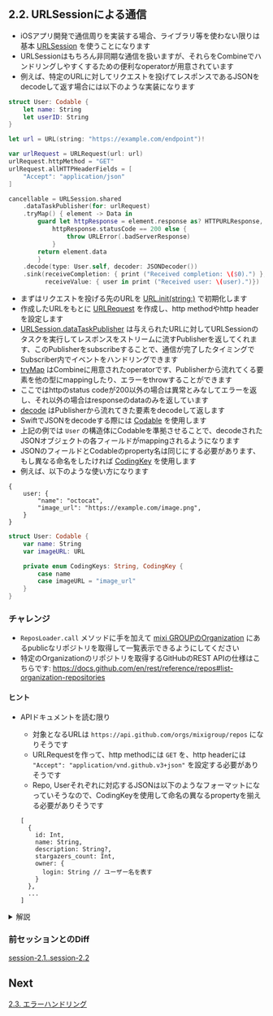## 2.2. URLSessionによる通信
- iOSアプリ開発で通信周りを実装する場合、ライブラリ等を使わない限りは基本 [URLSession](https://developer.apple.com/documentation/foundation/urlsession) を使うことになります
- URLSessionはもちろん非同期な通信を扱いますが、それらをCombineでハンドリングしやすくするための便利なoperatorが用意されています
- 例えば、特定のURLに対してリクエストを投げてレスポンスであるJSONをdecodeして返す場合には以下のような実装になります 

```swift
struct User: Codable {
    let name: String
    let userID: String
}

let url = URL(string: "https://example.com/endpoint")!

var urlRequest = URLRequest(url: url)
urlRequest.httpMethod = "GET"
urlRequest.allHTTPHeaderFields = [
    "Accept": "application/json"
]

cancellable = URLSession.shared
    .dataTaskPublisher(for: urlRequest)
    .tryMap() { element -> Data in
        guard let httpResponse = element.response as? HTTPURLResponse,
            httpResponse.statusCode == 200 else {
                throw URLError(.badServerResponse)
            }
        return element.data
        }
    .decode(type: User.self, decoder: JSONDecoder())
    .sink(receiveCompletion: { print ("Received completion: \($0).") },
          receiveValue: { user in print ("Received user: \(user).")})
```

- まずはリクエストを投げる先のURLを [URL.init(string:)](https://developer.apple.com/documentation/foundation/nsurl/1413146-init) で初期化します
- 作成したURLをもとに [URLRequest](https://developer.apple.com/documentation/foundation/urlrequest) を作成し、http methodやhttp headerを設定します
- [URLSession.dataTaskPublisher](https://developer.apple.com/documentation/foundation/urlsession/3329708-datataskpublisher) は与えられたURLに対してURLSessionのタスクを実行してレスポンスをストリームに流すPublisherを返してくれます、このPublisherをsubscribeすることで、通信が完了したタイミングでSubscriber内でイベントをハンドリングできます
- [tryMap](https://developer.apple.com/documentation/combine/fail/trymap(_:)) はCombineに用意されたoperatorです、Publisherから流れてくる要素を他の型にmappingしたり、エラーをthrowすることができます
- ここではhttpのstatus codeが200以外の場合は異常とみなしてエラーを返し、それ以外の場合はresponseのdataのみを返しています
- [decode](https://developer.apple.com/documentation/combine/publishers/decode) はPublisherから流れてきた要素をdecodeして返します
- SwiftでJSONをdecodeする際には [Codable](https://developer.apple.com/documentation/swift/codable) を使用します
- 上記の例では `User` の構造体にCodableを準拠させることで、decodeされたJSONオブジェクトの各フィールドがmappingされるようになります
- JSONのフィールドとCodableのproperty名は同じにする必要があります、もし異なる命名をしたければ [CodingKey](https://developer.apple.com/documentation/swift/codingkey) を使用します
- 例えば、以下のような使い方になります
    
```
{
    user: {
        "name": "octocat",
        "image_url": "https://example.com/image.png",
    }
}
```
    
```swift
struct User: Codable {
    var name: String
    var imageURL: URL

    private enum CodingKeys: String, CodingKey {
        case name
        case imageURL = "image_url"
    }
}
```

### チャレンジ
- `ReposLoader.call` メソッドに手を加えて [mixi GROUPのOrganization](https://github.com/mixigroup) にあるpublicなリポジトリを取得して一覧表示できるようにしてください
- 特定のOrganizationのリポジトリを取得するGitHubのREST APIの仕様はこちらです: https://docs.github.com/en/rest/reference/repos#list-organization-repositories

#### ヒント
- APIドキュメントを読む限り
  - 対象となるURLは `https://api.github.com/orgs/mixigroup/repos` になりそうです
  - URLRequestを作って、http methodには `GET` を、http headerには `"Accept": "application/vnd.github.v3+json"` を設定する必要がありそうです
  - Repo, Userそれぞれに対応するJSONは以下のようなフォーマットになっていそうなので、CodingKeyを使用して命名の異なるpropertyを揃える必要がありそうです

  ```
  [
    {
      id: Int,
      name: String,
      description: String?,
      stargazers_count: Int,
      owner: {
        login: String // ユーザー名を表す
      }
    },
    ...
  ]
  ```

<details>
    <summary>解説</summary>

まずは、対象となるURLを初期化し、http method, http headerを設定していきます

```swift
let url = URL(string: "https://api.github.com/orgs/mixigroup/repos")!

var urlRequest = URLRequest(url: url)
urlRequest.httpMethod = "GET"
urlRequest.allHTTPHeaderFields = [
    "Accept": "application/vnd.github.v3+json"
]
```

次に、用意したURLRequestを引数にURLSession.shared.dataTaskPublisherを呼び出してPublisherを作成します

```swift
let reposPublisher = URLSession.shared.dataTaskPublisher(for: urlRequest)
```

そして、tryMapでPublisherに流れてくるレスポンスを加工してあげます

```swift
    .dataTaskPublisher(for: urlRequest)
    .tryMap() { element -> Data in
        guard let httpResponse = element.response as? HTTPURLResponse,
              httpResponse.statusCode == 200 else {
            throw URLError(.badServerResponse)
        }
        return element.data
    }
```

JSONをdecodeできるように、対応するRepoおよびUserをCodableに準拠させます <br>
descriptionをOptionalに変更したため、RepoDetailViewも少し手を加える必要があるので注意してください ( <code>if let description = repo.description</code> でOptional Bindingをしてから説明文を表示するようにしてみてください)

```swift
struct Repo: Identifiable, Codable {
    var id: Int
    var name: String
    var owner: User
    var description: String?
    var stargazersCount: Int

    private enum CodingKeys: String, CodingKey {
        case id
        case name
        case owner
        case description
        case stargazersCount = "stargazers_count"
    }
}

struct User: Codable {
    var name: String

    private enum CodingKeys: String, CodingKey {
        case name = "login"
    }
}
```

最後にPublisherに流れてくるレスポンスのJSONデータに対してdecodeを呼び出してあげれば完成です

decodeの引数typeには、受け取るJSONに対応するCodableの型情報を渡してあげます <br>
この場合はRepoの配列なので <code>[Repo].self</code> が正しいです

```swift
    .dataTaskPublisher(for: urlRequest)
    .tryMap() {...}
    .decode(type: [Repo].self, decoder: JSONDecoder())
```

さて、これでXcode PreviewsをLive Previewで実行してみて、ちゃんとAPIからデータを取得して表示できているかを確認してみましょう
</details>

### 前セッションとのDiff
[session-2.1..session-2.2](https://github.com/mixigroup/ios-swiftui-training/compare/session-2.1..session-2.2)

## Next
[2.3. エラーハンドリング](https://github.com/mixigroup/ios-swiftui-training/tree/session-2.3)
